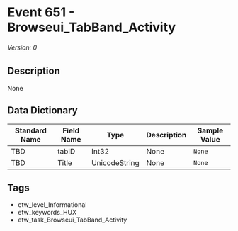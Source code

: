 # Event 651 - Browseui_TabBand_Activity
###### Version: 0

## Description
None

## Data Dictionary
|Standard Name|Field Name|Type|Description|Sample Value|
|---|---|---|---|---|
|TBD|tabID|Int32|None|`None`|
|TBD|Title|UnicodeString|None|`None`|

## Tags
* etw_level_Informational
* etw_keywords_HUX
* etw_task_Browseui_TabBand_Activity